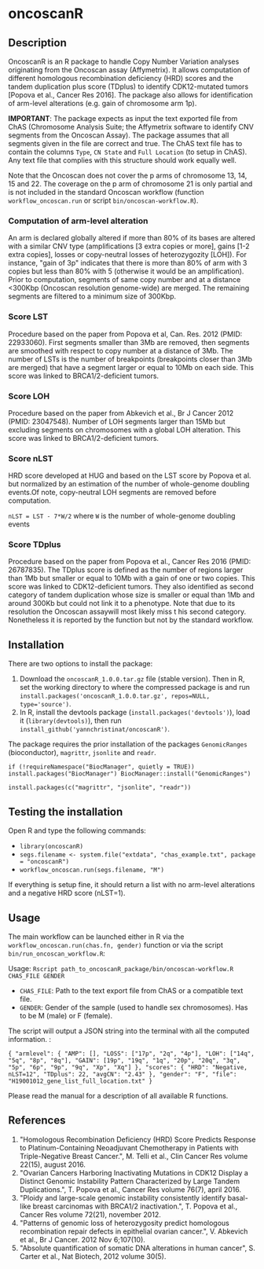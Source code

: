 # oncoscanR

## Description
OncoscanR is an R package to handle Copy Number Variation analyses originating from the Oncoscan assay (Affymetrix). It
allows computation of different homologous recombination deficiency (HRD) scores and the tandem duplication plus score
(TDplus) to identify CDK12-mutated tumors [Popova et al., Cancer Res 2016]. The package also allows for identification
of arm-level alterations (e.g. gain of chromosome arm 1p).

**IMPORTANT**: The package expects as input the text exported file from ChAS (Chromosome Analysis Suite; the Affymetrix
software to identify CNV segments from the Oncoscan Assay). The package assumes that all segments given in the file are
correct and true. The ChAS text file has to contain the columns `Type`, `CN State` and `Full Location` (to setup in
ChAS). Any text file that complies with this structure should work equally well.

Note that the Oncoscan does not cover the p arms of chromosome 13, 14, 15 and 22. The coverage on the p arm of
chromosome 21 is only partial and is not included in the standard Oncoscan workflow (function `workflow_oncoscan.run` or script `bin/oncoscan-workflow.R`).

### Computation of arm-level alteration
An arm is declared globally altered if more than 80% of its bases are altered with a similar CNV type (amplifications
[3 extra copies or more], gains [1-2 extra copies], losses or copy-neutral losses of heterozygozity [LOH]). For
instance, "gain of 3p" indicates that there is more than 80% of arm with 3 copies but less than 80% with 5 (otherwise
it would be an amplification). Prior to computation, segments of same copy number and at a distance <300Kbp (Oncoscan
resolution genome-wide) are merged. The remaining segments are filtered to a minimum size of 300Kbp.

### Score LST
Procedure based on the paper from Popova et al, Can. Res. 2012 (PMID: 22933060). First segments
smaller than 3Mb are removed, then segments are smoothed with respect to copy number at a distance of 3Mb.
The number of LSTs is the number of breakpoints (breakpoints closer than 3Mb are merged) that have a segment
larger or equal to 10Mb on each side. This score was linked to BRCA1/2-deficient tumors.

### Score LOH
Procedure based on the paper from Abkevich et al., Br J Cancer 2012 (PMID: 23047548). 
Number of LOH segments larger than 15Mb but excluding segments on chromosomes with a global LOH alteration. 
This score was linked to BRCA1/2-deficient tumors.

### Score nLST
HRD score developed at HUG and based on the LST score by Popova et al. but normalized by an estimation of the number of
whole-genome doubling events.Of note, copy-neutral LOH segments are removed before computation.

`nLST = LST - 7*W/2` where `W` is the number of whole-genome doubling events

### Score TDplus
Procedure based on the paper from Popova et al., Cancer Res 2016 (PMID: 26787835). The TDplus
score is defined as the number of regions larger than 1Mb but smaller or equal to 10Mb with a gain of one
or two copies. This score was linked to CDK12-deficient tumors. 
They also identified as second category of tandem duplication whose size is smaller or equal than 1Mb and around 
300Kb but could not link it to a phenotype. Note that due to its resolution the Oncoscan assaywill most likely miss t
his second category. Nonetheless it is reported by the function but not by the standard workflow.

## Installation
There are two options to install the package: 
1. Download the `oncoscanR_1.0.0.tar.gz` file (stable version). Then in R, set the working directory to where the
compressed package is and run `install.packages('oncoscanR_1.0.0.tar.gz', repos=NULL, type='source')`.
2. In R, install the devtools package (`install.packages('devtools')`), load it (`library(devtools)`), then run
`install_github('yannchristinat/oncoscanR')`.

The package requires the prior installation of the packages `GenomicRanges` (bioconductor), `magrittr`, `jsonlite` and
`readr`.

`if (!requireNamespace("BiocManager", quietly = TRUE))
    install.packages("BiocManager")
BiocManager::install("GenomicRanges")`

`install.packages(c("magrittr", "jsonlite", "readr"))`

## Testing the installation
Open R and type the following commands:
- `library(oncoscanR)`
- `segs.filename <- system.file("extdata", "chas_example.txt", package = "oncoscanR")`
- `workflow_oncoscan.run(segs.filename, "M")`

If everything is setup fine, it should return a list with no arm-level alterations and a negative HRD score (nLST=1).


## Usage
The main workflow can be launched either in R via the `workflow_oncoscan.run(chas.fn, gender)` function or via the
script `bin/run_oncoscan_workflow.R`:

Usage: `Rscript path_to_oncoscanR_package/bin/oncoscan-workflow.R CHAS_FILE GENDER`
- `CHAS_FILE`: Path to the text export file from ChAS or a compatible text file.
- `GENDER`: Gender of the sample (used to handle sex chromosomes). Has to be M (male) or F (female).

The script will output a JSON string into the terminal with all the computed information. :

`{
  "armlevel": {
    "AMP": [],
    "LOSS": ["17p", "2q", "4p"],
    "LOH": ["14q", "5q", "8p", "8q"],
    "GAIN": [19p", "19q", "1q", "20p", "20q", "3q", "5p", "6p", "9p", "9q", "Xp", "Xq"]
  },
  "scores": {
    "HRD": "Negative, nLST=12",
    "TDplus": 22,
    "avgCN": "2.43"
  },
  "gender": "F",
  "file": "H19001012_gene_list_full_location.txt"
}`

Please read the manual for a description of all available R functions.

## References
1. "Homologous Recombination Deficiency (HRD) Score Predicts Response to Platinum-Containing Neoadjuvant Chemotherapy
in Patients with Triple-Negative Breast Cancer.", M. Telli et al., Clin Cancer Res volume 22(15), august 2016.
2. "Ovarian Cancers Harboring Inactivating Mutations in CDK12 Display a Distinct Genomic Instability Pattern
Characterized by Large Tandem Duplications.", T. Popova et al., Cancer Res volume 76(7), april 2016.
3. "Ploidy and large-scale genomic instability consistently identify basal-like breast carcinomas with BRCA1/2
inactivation.", T. Popova et al., Cancer Res volume 72(21), november 2012.
4. "Patterns of genomic loss of heterozygosity predict homologous recombination repair defects in epithelial ovarian
cancer.", V. Abkevich et al., Br J Cancer. 2012 Nov 6;107(10).
5. "Absolute quantification of somatic DNA alterations in human cancer", S. Carter et al., Nat Biotech, 2012 volume
30(5).
